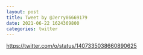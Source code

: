 ```yaml
--- 
layout: post 
title: Tweet by @Jerry86669179 
date: 2021-06-22 1624369800 
categories: twitter 
--- 
```

https://twitter.com/o/status/1407335038660890625